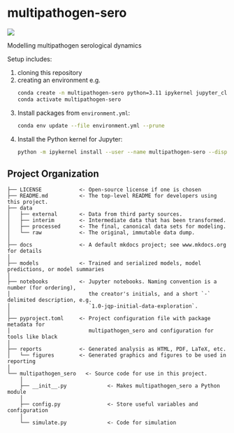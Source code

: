 # multipathogen-sero

<a target="_blank" href="https://cookiecutter-data-science.drivendata.org/">
    <img src="https://img.shields.io/badge/CCDS-Project%20template-328F97?logo=cookiecutter" />
</a>

Modelling multipathogen serological dynamics

Setup includes:
1. cloning this repository
2. creating an environment e.g.
   ```bash
   conda create -n multipathogen-sero python=3.11 ipykernel jupyter_client
   conda activate multipathogen-sero
   ```
3. Install packages from `environment.yml`:
   ```bash
   conda env update --file environment.yml --prune
   ```
4. Install the Python kernel for Jupyter:
   ```bash
   python -m ipykernel install --user --name multipathogen-sero --display-name "Python3.11 (multipathogen-sero)"
   ```

## Project Organization

```
├── LICENSE            <- Open-source license if one is chosen
├── README.md          <- The top-level README for developers using this project.
├── data
│   ├── external       <- Data from third party sources.
│   ├── interim        <- Intermediate data that has been transformed.
│   ├── processed      <- The final, canonical data sets for modeling.
│   └── raw            <- The original, immutable data dump.
│
├── docs               <- A default mkdocs project; see www.mkdocs.org for details
│
├── models             <- Trained and serialized models, model predictions, or model summaries
│
├── notebooks          <- Jupyter notebooks. Naming convention is a number (for ordering),
│                         the creator's initials, and a short `-` delimited description, e.g.
│                         `1.0-jqp-initial-data-exploration`.
│
├── pyproject.toml     <- Project configuration file with package metadata for 
│                         multipathogen_sero and configuration for tools like black
│
├── reports            <- Generated analysis as HTML, PDF, LaTeX, etc.
│   └── figures        <- Generated graphics and figures to be used in reporting
│
└── multipathogen_sero   <- Source code for use in this project.
    │
    ├── __init__.py             <- Makes multipathogen_sero a Python module
    │
    ├── config.py               <- Store useful variables and configuration
    │
    └── simulate.py             <- Code for simulation